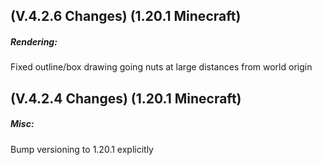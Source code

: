 ## **(V.4.2.6 Changes) (1.20.1 Minecraft)**

##### Rendering:
Fixed outline/box drawing going nuts at large distances from world origin


## **(V.4.2.4 Changes) (1.20.1 Minecraft)**

##### Misc:
Bump versioning to 1.20.1 explicitly